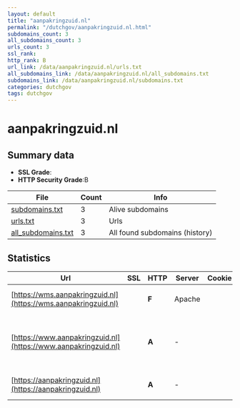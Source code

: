 ```yaml
---
layout: default
title: "aanpakringzuid.nl"
permalink: "/dutchgov/aanpakringzuid.nl.html"
subdomains_count: 3
all_subdomains_count: 3
urls_count: 3
ssl_rank: 
http_rank: B
url_link: /data/aanpakringzuid.nl/urls.txt
all_subdomains_link: /data/aanpakringzuid.nl/all_subdomains.txt
subdomains_link: /data/aanpakringzuid.nl/subdomains.txt
categories: dutchgov
tags: dutchgov
---
```



# aanpakringzuid.nl
## Summary data


 - **SSL Grade**:
 - **HTTP Security Grade**:B


| File       | Count | Info |
|------------|-------|------|
|[subdomains.txt](/DutchGovScope/data/aanpakringzuid.nl/subdomains.txt)|3|Alive subdomains|
|[urls.txt](/DutchGovScope/data/aanpakringzuid.nl/urls.txt)|3|Urls|
|[all_subdomains.txt](/DutchGovScope/data/aanpakringzuid.nl/all_subdomains.txt)|3|All found subdomains (history)|


## Statistics


| Url | SSL | HTTP | Server | Cookie | HSTS | CORS | CTO | CSP | XFO | XXP | RP |FP| Tech |Title |
|--------|-------|-------|------|------|------|------|------|------|------|------|------|------|------|------|
|[https://wms.aanpakringzuid.nl](https://wms.aanpakringzuid.nl)| | **F**|Apache| | | | | | | | :white_check_mark: | |Apache HTTP Server|403 Forbidden|
|[https://www.aanpakringzuid.nl](https://www.aanpakringzuid.nl)| | **A**|-| |:white_check_mark: | | | :white_check_mark:| :white_check_mark: | :white_check_mark: | :white_check_mark: | |Google Tag Manager HSTS Microsoft ASP.NET:-|Home - Website A...|
|[https://aanpakringzuid.nl](https://aanpakringzuid.nl)| | **A**|-| |:white_check_mark: | | | :white_check_mark:| :white_check_mark: | :white_check_mark: | :white_check_mark: | |HSTS Microsoft ASP.NET:-|Object moved|

